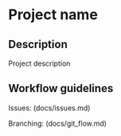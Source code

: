 # Project name


## Description

Project description

## Workflow guidelines

Issues: (docs/issues.md)

Branching: (docs/git_flow.md)
